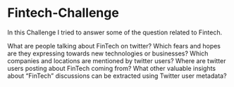 # Fintech-Challenge
In this Challenge I tried to answer some of the question related to Fintech.

What are people talking about FinTech on twitter?
Which fears and hopes are they expressing towards new technologies or businesses?
Which companies and locations are mentioned by twitter users?
Where are twitter users posting about FinTech coming from?
What other valuable insights about “FinTech” discussions can be extracted using Twitter user
metadata?

